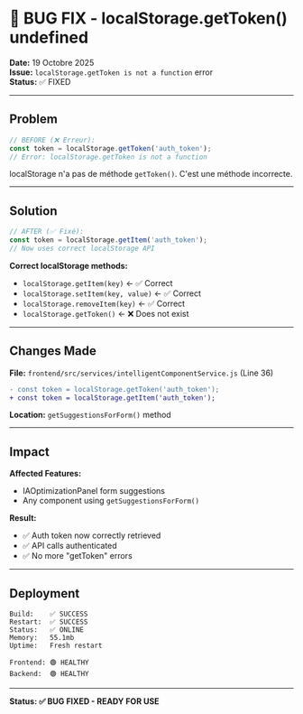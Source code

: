 # 🐛 BUG FIX - localStorage.getToken() undefined

**Date:** 19 Octobre 2025  
**Issue:** `localStorage.getToken is not a function` error  
**Status:** ✅ FIXED  

---

## Problem

```javascript
// BEFORE (❌ Erreur):
const token = localStorage.getToken('auth_token');
// Error: localStorage.getToken is not a function
```

localStorage n'a pas de méthode `getToken()`. C'est une méthode incorrecte.

---

## Solution

```javascript
// AFTER (✅ Fixé):
const token = localStorage.getItem('auth_token');
// Now uses correct localStorage API
```

**Correct localStorage methods:**
- `localStorage.getItem(key)` ← ✅ Correct
- `localStorage.setItem(key, value)` ← ✅ Correct
- `localStorage.removeItem(key)` ← ✅ Correct
- `localStorage.getToken()` ← ❌ Does not exist

---

## Changes Made

**File:** `frontend/src/services/intelligentComponentService.js` (Line 36)

```diff
- const token = localStorage.getToken('auth_token');
+ const token = localStorage.getItem('auth_token');
```

**Location:** `getSuggestionsForForm()` method

---

## Impact

**Affected Features:**
- IAOptimizationPanel form suggestions
- Any component using `getSuggestionsForForm()`

**Result:**
- ✅ Auth token now correctly retrieved
- ✅ API calls authenticated
- ✅ No more "getToken" errors

---

## Deployment

```
Build:    ✅ SUCCESS
Restart:  ✅ SUCCESS  
Status:   ✅ ONLINE
Memory:   55.1mb
Uptime:   Fresh restart

Frontend: 🟢 HEALTHY
Backend:  🟢 HEALTHY
```

---

**Status: ✅ BUG FIXED - READY FOR USE**
